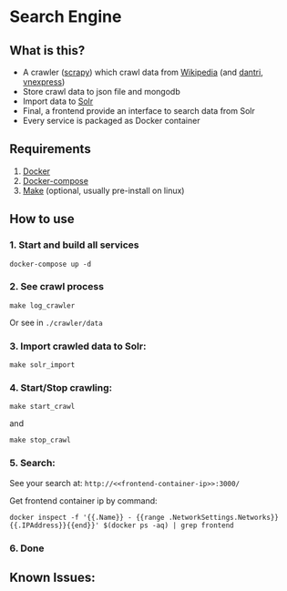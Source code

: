 # Search Engine

## What is this?
- A crawler ([scrapy](https://scrapy.org/)) which crawl data from
  [Wikipedia](https://en.wikipedia.org/) (and [dantri](https://dantri.com/),
  [vnexpress](https://vnexpress.com/))
- Store crawl data to json file and mongodb
- Import data to [Solr](https://lucene.apache.org/solr/)
- Final, a frontend provide an interface to search data from Solr
- Every service is packaged as Docker container 

## Requirements
1. [Docker](https://www.docker.com/)
2. [Docker-compose](https://docs.docker.com/compose/)
3. [Make](https://www.gnu.org/software/make/) (optional, usually pre-install on linux)

## How to use
### 1. Start and build all services
```
docker-compose up -d
```

### 2. See crawl process
```
make log_crawler
```
Or see in `./crawler/data`

### 3. Import crawled data to Solr:
```
make solr_import
```

### 4. Start/Stop crawling:
```
make start_crawl
```
and
```
make stop_crawl
```

### 5. Search:
See your search at: `http://<<frontend-container-ip>>:3000/`

Get frontend container ip by command:
```
docker inspect -f '{{.Name}} - {{range .NetworkSettings.Networks}}{{.IPAddress}}{{end}}' $(docker ps -aq) | grep frontend
```

### 6. Done

## Known Issues:

